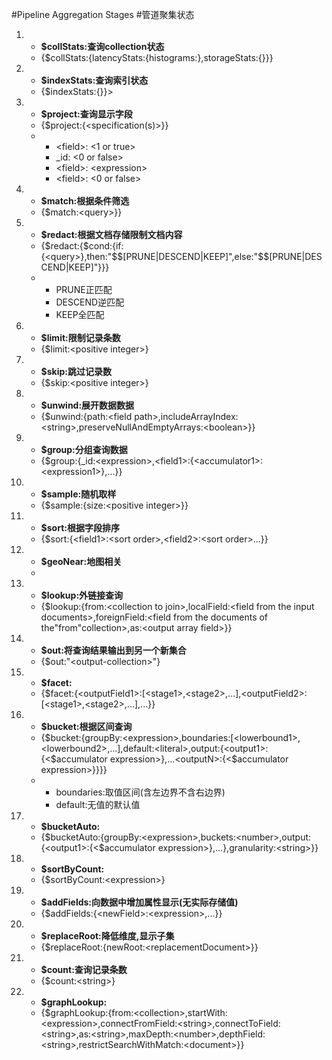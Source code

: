#Pipeline Aggregation Stages
#管道聚集状态
<ol>
	<li>
		<ul>
			<li><strong>$collStats:查询collection状态</strong></li>
			<li>{$collStats:{latencyStats:{histograms:<boolean>},storageStats:{}}}</li>
		</ul>
	</li>
	<li>
		<ul>
			<li><strong>$indexStats:查询索引状态</strong></li>
			<li>{$indexStats:{}}></li>
		</ul>
	</li>
	<li>
		<ul>
			<li><strong>$project:查询显示字段</strong></li>
			<li>{$project:{&lt;specification(s)&gt;}}</li>
			<li>
				<ul>
					<li>&lt;field&gt;: &lt;1 or true&gt;</li>
					<li>_id: &lt;0 or false&gt;</li>
					<li>&lt;field&gt;: &lt;expression&gt;</li>
					<li>&lt;field&gt;: &lt;0 or false&gt;</li>
				</ul>
			</li>
		</ul>
	</li>
	<li>
		<ul>
			<li><strong>$match:根据条件筛选</strong></li>
			<li>{$match:&lt;query&gt;}}</li>
		</ul>
	</li>
	<li>
		<ul>
			<li><strong>$redact:根据文档存储限制文档内容</strong></li>
			<li>{$redact:{$cond:{if:{&lt;query&gt;},then:"$$[PRUNE|DESCEND|KEEP]",else:"$$[PRUNE|DESCEND|KEEP]"}}}</li>
				<li>
					<ul>
						<li>PRUNE正匹配</li>
						<li>DESCEND逆匹配</li>
						<li>KEEP全匹配</li>
					</ul>
				</li>
		</ul>
	</li>
	<li>
		<ul>
			<li><strong>$limit:限制记录条数</strong></li>
			<li>{$limit:&lt;positive integer&gt;}</li>
		</ul>
	</li>
	<li>
		<ul>
			<li><strong>$skip:跳过记录数</strong></li>
			<li>{$skip:&lt;positive integer&gt;}</li>
		</ul>
	</li>
	<li>
		<ul>
			<li><strong>$unwind:展开数据数据</strong></li>
			<li>{$unwind:{path:&lt;field path&gt;,includeArrayIndex:&lt;string&gt;,preserveNullAndEmptyArrays:&lt;boolean&gt;}}</pre></li>
		</ul>
	</li>
	<li>
		<ul>
			<li><strong>$group:分组查询数据</strong></li>
			<li>{$group:{_id:&lt;expression&gt;,&lt;field1&gt;:{&lt;accumulator1&gt;:&lt;expression1&gt;},...}}</li>
		</ul>
	</li>
	<li>
		<ul>
			<li><strong>$sample:随机取样</strong></li>
			<li>{$sample:{size:&lt;positive integer&gt;}}</li>
		</ul>
	</li>
	<li>
		<ul>
			<li><strong>$sort:根据字段排序</strong></li>
			<li>{$sort:{&lt;field1&gt;:&lt;sort order&gt;,&lt;field2&gt;:&lt;sort order&gt;...}}</li>
		</ul>
	</li>
	<li>
		<ul>
			<li><strong>$geoNear:地图相关</strong></li>
			<li></li>
		</ul>
	</li>
	<li>
		<ul>
			<li><strong>$lookup:外链接查询</strong></li>
			<li>{$lookup:{from:&lt;collection to join&gt;,localField:&lt;field from the input documents&gt;,foreignField:&lt;field from the documents of the"from"collection&gt;,as:&lt;output array field&gt;}}</li>
		</ul>
	</li>
	<li>
		<ul>
			<li><strong>$out:将查询结果输出到另一个新集合</strong></li>
			<li>{$out:"&lt;output-collection&gt;"}</li>
		</ul>
	</li>
	<li>
		<ul>
			<li><strong>$facet:</strong></li>
			<li>{$facet:{&lt;outputField1&gt;:[&lt;stage1&gt;,&lt;stage2&gt;,...],&lt;outputField2&gt;:[&lt;stage1&gt;,&lt;stage2&gt;,...],...}}</li>
		</ul>
	</li>
	<li>
		<ul>
			<li><strong>$bucket:根据区间查询</strong></li>
			<li>{$bucket:{groupBy:&lt;expression&gt;,boundaries:[&lt;lowerbound1&gt;,&lt;lowerbound2&gt;,...],default:&lt;literal&gt;,output:{&lt;output1&gt;:{&lt;$accumulator expression&gt;},...&lt;outputN&gt;:{&lt;$accumulator expression&gt;}}}}</li>
			<li>
				<ul>
					<li>boundaries:取值区间(含左边界不含右边界)</li>
					<li>default:无值的默认值</li>
				</ul>
			</li>
		</ul>
	</li>
	<li>
		<ul>
			<li><strong>$bucketAuto:</strong></li>
			<li>{$bucketAuto:{groupBy:&lt;expression&gt;,buckets:&lt;number&gt;,output:{&lt;output1&gt;:{&lt;$accumulator expression&gt;},...},granularity:&lt;string&gt;}}</li>
		</ul>
	</li>
	<li>
		<ul>
			<li><strong>$sortByCount:</strong></li>
			<li>{$sortByCount:&lt;expression&gt;}</li>
		</ul>
	</li>
	<li>
		<ul>
			<li><strong>$addFields:向数据中增加属性显示(无实际存储值)</strong></li>
			<li>{$addFields:{&lt;newField&gt;:&lt;expression&gt;,...}}</li>
		</ul>
	</li>
	<li>
		<ul>
			<li><strong>$replaceRoot:降低维度,显示子集</strong></li>
			<li>{$replaceRoot:{newRoot:&lt;replacementDocument&gt;}}</li>
		</ul>
	</li>
	<li>
		<ul>
			<li><strong>$count:查询记录条数</strong></li>
			<li>{$count:&lt;string&gt;}</li>
		</ul>
	</li>
	<li>
		<ul>
			<li><strong>$graphLookup:</strong></li>
			<li>{$graphLookup:{from:&lt;collection&gt;,startWith:&lt;expression&gt;,connectFromField:&lt;string&gt;,connectToField:&lt;string&gt;,as:&lt;string&gt;,maxDepth:&lt;number&gt;,depthField:&lt;string&gt;,restrictSearchWithMatch:&lt;document&gt;}}</li>
		</ul>
	</li>
</ol>
